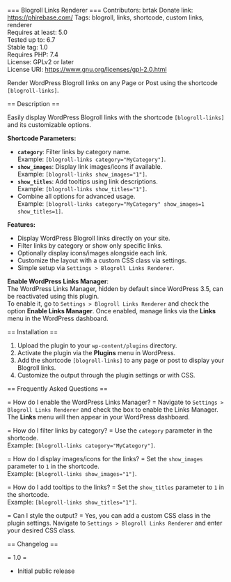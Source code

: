 === Blogroll Links Renderer ===
Contributors: brtak
Donate link: https://phirebase.com/ 
Tags: blogroll, links, shortcode, custom links, renderer  
Requires at least: 5.0  
Tested up to: 6.7  
Stable tag: 1.0  
Requires PHP: 7.4  
License: GPLv2 or later  
License URI: https://www.gnu.org/licenses/gpl-2.0.html  

Render WordPress Blogroll links on any Page or Post using the shortcode `[blogroll-links]`.

== Description ==

Easily display WordPress Blogroll links with the shortcode `[blogroll-links]` and its customizable options.

**Shortcode Parameters:**  
- **`category`**: Filter links by category name.  
  Example: `[blogroll-links category="MyCategory"]`.  
- **`show_images`**: Display link images/icons if available.  
  Example: `[blogroll-links show_images="1"]`.  
- **`show_titles`**: Add tooltips using link descriptions.  
  Example: `[blogroll-links show_titles="1"]`.  
- Combine all options for advanced usage.  
  Example: `[blogroll-links category="MyCategory" show_images=1 show_titles=1]`.

**Features:**  
- Display WordPress Blogroll links directly on your site.  
- Filter links by category or show only specific links.  
- Optionally display icons/images alongside each link.  
- Customize the layout with a custom CSS class via settings.  
- Simple setup via `Settings > Blogroll Links Renderer`.

**Enable WordPress Links Manager**:  
The WordPress Links Manager, hidden by default since WordPress 3.5, can be reactivated using this plugin.  
To enable it, go to `Settings > Blogroll Links Renderer` and check the option **Enable Links Manager**. Once enabled, manage links via the **Links** menu in the WordPress dashboard.

== Installation ==

1. Upload the plugin to your `wp-content/plugins` directory.  
2. Activate the plugin via the **Plugins** menu in WordPress.  
3. Add the shortcode `[blogroll-links]` to any page or post to display your Blogroll links.  
4. Customize the output through the plugin settings or with CSS.

== Frequently Asked Questions ==

= How do I enable the WordPress Links Manager? =
Navigate to `Settings > Blogroll Links Renderer` and check the box to enable the Links Manager. The **Links** menu will then appear in your WordPress dashboard.

= How do I filter links by category? =
Use the `category` parameter in the shortcode.  
Example: `[blogroll-links category="MyCategory"]`.

= How do I display images/icons for the links? =
Set the `show_images` parameter to `1` in the shortcode.  
Example: `[blogroll-links show_images="1"]`.

= How do I add tooltips to the links? =
Set the `show_titles` parameter to `1` in the shortcode.  
Example: `[blogroll-links show_titles="1"]`.

= Can I style the output? =
Yes, you can add a custom CSS class in the plugin settings. Navigate to `Settings > Blogroll Links Renderer` and enter your desired CSS class.

== Changelog ==

= 1.0 =
* Initial public release

 
